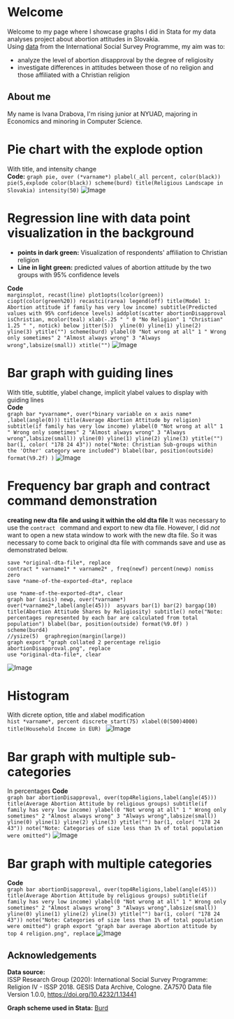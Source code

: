 # Welcome
Welcome to my page where I showcase graphs I did in Stata for my data analyses project about abortion attitudes in Slovakia.  
Using [data](https://doi.org/10.4232/1.13441) from the International Social Survey Programme, my aim was to:  
- analyze the level of abortion disapproval by the degree of religiosity  
- investigate differences in attitudes between those of no religion and those affiliated with a Christian religion

## About me
My name is Ivana Drabova, I'm rising junior at NYUAD, majoring in Economics and minoring in Computer Science.


# Pie chart with the explode option
With title, and intensity change  
**Code:** `graph pie, over (*varname*) plabel(_all percent, color(black))  pie(5,explode color(black)) scheme(burd) title(Religious Landscape in Slovakia) intensity(50)`
![Image](/graph-1.png)

# Regression line with data point visualization in the background 
- **points in dark green:** Visualization of respondents' affiliation to Christian religion 
- **Line in light green:** predicted values of abortion attitude by the two groups with 95% confidence levels
 
 **Code**  
`marginsplot, recast(line) plot1opts(lcolor(green))   ciopt(color(green%20)) recastci(rarea) legend(off) title(Model 1: Abortion attitude if family has very low income) subtitle(Predicted values with 95% confidence levels) addplot(scatter abortionDisapproval isChristian, mcolor(teal) xlab(-.25 " " 0 "No Religion" 1 "Christian" 1.25 " ", notick) below jitter(5))  yline(0) yline(1) yline(2) yline(3) ytitle("") scheme(burd) ylabel(0 "Not wrong at all" 1 " Wrong only sometimes" 2 "Almost always wrong" 3 "Always wrong",labsize(small)) xtitle("")`
![Image](/graph-5.png)


# Bar graph with guiding lines
With title, subtitle, ylabel change, implicit ylabel values to display with guiding lines   
 **Code**  
 `graph bar *yvarname*, over(*binary variable on x axis name* ,label(angle(0))) title(Average Abortion Attitude by religion) subtitle(if family has very low income) ylabel(0 "Not wrong at all" 1 " Wrong only sometimes" 2 "Almost always wrong" 3 "Always wrong",labsize(small)) yline(0) yline(1) yline(2) yline(3) ytitle("") bar(1, color( "178 24 43")) note("Note: Christian Sub-groups within the 'Other' category were included") blabel(bar, position(outside) format(%9.2f) )`
![Image](/graph-3.png)

# Frequency bar graph and contract command demonstration
**creating new dta file and using it within the old dta file**
It was necessary to use the `contract ` command and export to new dta file. However, I did *not* want to open a new stata window to work with the new dta file. So it was necessary to come back to original dta file with commands save and use as demonstrated below.  

```
save *original-dta-file*, replace
contract * varname1* * varname2* , freq(newf) percent(newp) nomiss zero
save *name-of-the-exported-dta*, replace

use *name-of-the-exported-dta*, clear
graph bar (asis) newp, over(*varname*) over(*varname2*,label(angle(45)))  asyvars bar(1) bar(2) bargap(10) title(Abortion Attitude Shares by Religiosity) subtitle() note("Note: percentages represented by each bar are calculated from total population") blabel(bar, position(outside) format(%9.0f) ) scheme(burd4)
//ysize(5)  graphregion(margin(large))
graph export "graph collated 2 percentage religio abortionDisapproval.png", replace
use *original-dta-file*, clear
```
![Image](/graph-9.png)


# Histogram
With dicrete option, title and xlabel modification  
`hist *varname*, percent discrete start(75) xlabel(0(500)4000) title(Household Income in EUR) `
![Image](/graph-2.png)

# Bar graph with multiple sub-categories
In percentages
 **Code**  
`graph bar abortionDisapproval, over(top4Religions,label(angle(45))) title(Average Abortion Attitude by religious groups) subtitle(if family has very low income) ylabel(0 "Not wrong at all" 1 " Wrong only sometimes" 2 "Almost always wrong" 3 "Always wrong",labsize(small)) yline(0) yline(1) yline(2) yline(3) ytitle("") bar(1, color( "178 24 43")) note("Note: Categories of size less than 1% of total population were omitted")`
![Image](/graph-7.png)


# Bar graph with multiple categories 
 **Code**  
`graph bar abortionDisapproval, over(top4Religions,label(angle(45))) title(Average Abortion Attitude by religious groups) subtitle(if family has very low income) ylabel(0 "Not wrong at all" 1 " Wrong only sometimes" 2 "Almost always wrong" 3 "Always wrong",labsize(small)) yline(0) yline(1) yline(2) yline(3) ytitle("") bar(1, color( "178 24 43")) note("Note: Categories of size less than 1% of total population were omitted")
graph export "graph bar average abortion attitude by top 4 religion.png", replace`
![Image](/graph-4.png)

## Acknowledgements
**Data source:**    
ISSP Research Group (2020): International Social Survey Programme: Religion IV - ISSP 2018. GESIS Data Archive, Cologne. ZA7570 Data file Version 1.0.0, https://doi.org/10.4232/1.13441  

**Graph scheme used in Stata:** [Burd](https://github.com/briatte/burd)
